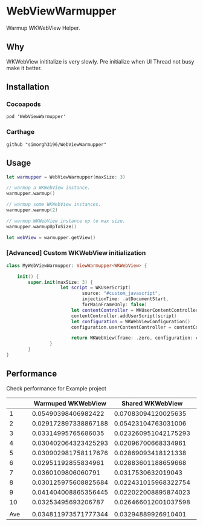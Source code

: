 # WebViewWarmupper

Warmup WKWebView Helper.

## Why

WKWebView inititalize is very slowly.
Pre initialize when UI Thread not busy make it better.

## Installation

### Cocoapods

`pod 'WebViewWarmupper'`

### Carthage

`github "simorgh3196/WebViewWarmupper"`

## Usage

```swift
let warmupper = WebViewWarmupper(maxSize: 3)

// warmup a WKWebView instance.
warmupper.warmup()

// warmup some WKWebView instances.
warmupper.warmup(2)

// warmup WKWebView instance up to max size.
warmupper.warmupUpToSize()

let webView = warmupper.getView()
```

### [Advanced] Custom WKWebView initialization

```swift
class MyWebViewWarmupper: ViewWarmupper<WKWebView> {

    init() {
        super.init(maxSize: 3) {
					let script = WKUserScript(
							source: "#custom_javascript",
							injectionTime: .atDocumentStart,
							forMainFrameOnly: false)
						let contentController = WKUserContentController()
						contentController.addUserScript(script)
						let configuration = WKWebViewConfiguration()
						configuration.userContentController = contentController

						return WKWebView(frame: .zero, configuration: configuration)
				}
		}
}
```

## Performance

Check performance for Example project

|     |     | Warmuped WKWebView   | Shared WKWebView     | Simple WKWebView    | Simple UIWebView     |
| --- | --- | -------------------- | -------------------- | ------------------- | -------------------- |
| 1   |     | 0.05490398406982422  | 0.07083094120025635  | 0.7591549158096313  | 0.8732810020446777   |
| 2   |     | 0.029172897338867188 | 0.05423104763031006  | 0.45792603492736816 | 0.02630794048309326  |
| 3   |     | 0.03314995765686035  | 0.023260951042175293 | 0.3551570177078247  | 0.021090030670166016 |
| 4   |     | 0.030402064323425293 | 0.02096700668334961  | 0.36775505542755127 | 0.021376967430114746 |
| 5   |     | 0.030902981758117676 | 0.02869093418121338  | 0.3720470666885376  | 0.020707011222839355 |
| 6   |     | 0.02951192855834961  | 0.02883601188659668  | 0.48676598072052    | 0.021302103996276855 |
| 7   |     | 0.0360109806060791   | 0.0317530632019043   | 0.4646350145339966  | 0.02109396457672119  |
| 8   |     | 0.030125975608825684 | 0.022431015968322754 | 0.39225101470947266 | 0.018939971923828125 |
| 9   |     | 0.041404008865356445 | 0.022022008895874023 | 0.44484400749206543 | 0.027421951293945312 |
| 10  |     | 0.03253495693206787  | 0.026466012001037598 | 0.4506809711456299  | 0.020102977752685547 |
|     |     |                      |                      |                     |                      |
| Ave |     | 0.034811973571777344 | 0.03294889926910401  | 0.4551217079162598  | 0.10716239213943482  |

